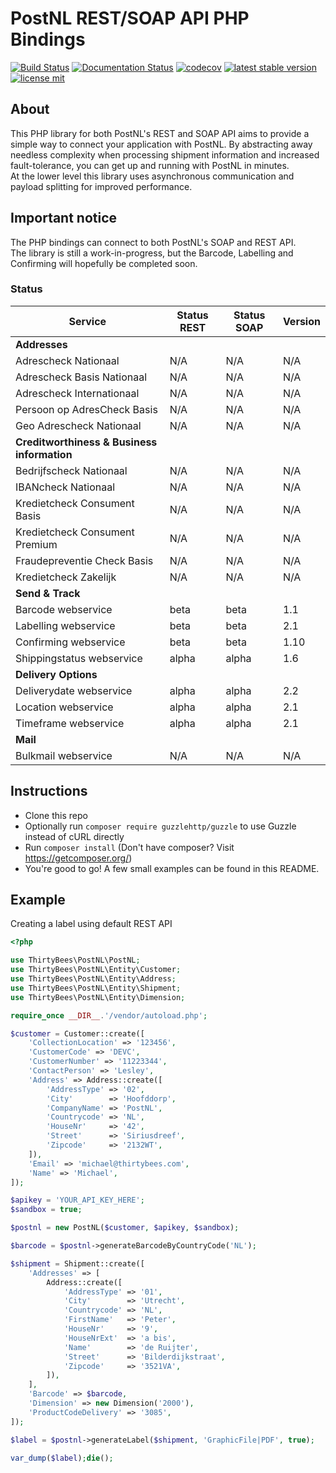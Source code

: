 # PostNL REST/SOAP API PHP Bindings
[![Build Status](https://travis-ci.org/thirtybees/postnl-api-php.svg?branch=master)](https://travis-ci.org/wappr/logger)
[![Documentation Status](https://readthedocs.org/projects/postnl-php/badge/?version=latest)](https://postnl-php.readthedocs.io/en/latest/?badge=latest)
[![codecov](https://codecov.io/gh/thirtybees/postnl-api-php/branch/master/graph/badge.svg)](https://codecov.io/gh/thirtybees/postnl-api-php)
[![latest stable version](https://poser.pugx.org/thirtybees/postnl-api-php/v/stable.svg)](https://packagist.org/packages/thirtybees/postnl-api-php)
[![license mit](https://poser.pugx.org/thirtybees/postnl-api-php/license.svg)](https://packagist.org/packages/thirtybees/postnl-api-php)

## About
This PHP library for both PostNL's REST and SOAP API aims to provide a simple way to connect your 
application with PostNL. By abstracting away needless complexity when processing shipment 
information and increased fault-tolerance, you can get up and running with PostNL in minutes.  
At the lower level this library uses asynchronous communication and payload splitting for 
improved performance.

## Important notice
The PHP bindings can connect to both PostNL's SOAP and REST API.  
The library is still a work-in-progress, but the Barcode, Labelling and Confirming will 
hopefully be completed soon.

### Status
| Service                                     | Status REST               | Status SOAP               | Version |
| ------------------------------------------- | ------------------------- | ------------------------- | ------- |
| **Addresses**                               |                           |                           |         |
| Adrescheck Nationaal                        | N/A                       | N/A                       | N/A     |
| Adrescheck Basis Nationaal                  | N/A                       | N/A                       | N/A     |
| Adrescheck Internationaal                   | N/A                       | N/A                       | N/A     |
| Persoon op AdresCheck Basis                 | N/A                       | N/A                       | N/A     |
| Geo Adrescheck Nationaal                    | N/A                       | N/A                       | N/A     |
| **Creditworthiness & Business information** |                           |                           |         |
| Bedrijfscheck Nationaal                     | N/A                       | N/A                       | N/A     |
| IBANcheck Nationaal                         | N/A                       | N/A                       | N/A     |
| Kredietcheck Consument Basis                | N/A                       | N/A                       | N/A     |
| Kredietcheck Consument Premium              | N/A                       | N/A                       | N/A     |
| Fraudepreventie Check Basis                 | N/A                       | N/A                       | N/A     |
| Kredietcheck Zakelijk                       | N/A                       | N/A                       | N/A     |
| **Send & Track**                            |                           |                           |         |
| Barcode webservice                          | beta                      | beta                      | 1.1     |
| Labelling webservice                        | beta                      | beta                      | 2.1     |
| Confirming webservice                       | beta                      | beta                      | 1.10    |
| Shippingstatus webservice                   | alpha                     | alpha                     | 1.6     |
| **Delivery Options**                        |                           |                           |         |
| Deliverydate webservice                     | alpha                     | alpha                     | 2.2     |
| Location webservice                         | alpha                     | alpha                     | 2.1     |
| Timeframe webservice                        | alpha                     | alpha                     | 2.1     |
| **Mail**                                    |                           |                           |         |
| Bulkmail webservice                         | N/A                       | N/A                       | N/A     |

## Instructions
- Clone this repo
- Optionally run `composer require guzzlehttp/guzzle` to use Guzzle instead of cURL directly
- Run `composer install` (Don't have composer? Visit https://getcomposer.org/)
- You're good to go! A few small examples can be found in this README.

## Example
Creating a label using default REST API

```php
<?php

use ThirtyBees\PostNL\PostNL;
use ThirtyBees\PostNL\Entity\Customer;
use ThirtyBees\PostNL\Entity\Address;
use ThirtyBees\PostNL\Entity\Shipment;
use ThirtyBees\PostNL\Entity\Dimension;

require_once __DIR__.'/vendor/autoload.php';

$customer = Customer::create([
    'CollectionLocation' => '123456',
    'CustomerCode' => 'DEVC',
    'CustomerNumber' => '11223344',
    'ContactPerson' => 'Lesley',
    'Address' => Address::create([
        'AddressType' => '02',
        'City'        => 'Hoofddorp',
        'CompanyName' => 'PostNL',
        'Countrycode' => 'NL',
        'HouseNr'     => '42',
        'Street'      => 'Siriusdreef',
        'Zipcode'     => '2132WT',
    ]),
    'Email' => 'michael@thirtybees.com',
    'Name' => 'Michael',
]);

$apikey = 'YOUR_API_KEY_HERE';
$sandbox = true;

$postnl = new PostNL($customer, $apikey, $sandbox);

$barcode = $postnl->generateBarcodeByCountryCode('NL');

$shipment = Shipment::create([
    'Addresses' => [
        Address::create([
            'AddressType' => '01',
            'City'        => 'Utrecht',
            'Countrycode' => 'NL',
            'FirstName'   => 'Peter',
            'HouseNr'     => '9',
            'HouseNrExt'  => 'a bis',
            'Name'        => 'de Ruijter',
            'Street'      => 'Bilderdijkstraat',
            'Zipcode'     => '3521VA',
        ]),
    ],
    'Barcode' => $barcode,
    'Dimension' => new Dimension('2000'),
    'ProductCodeDelivery' => '3085',
]);

$label = $postnl->generateLabel($shipment, 'GraphicFile|PDF', true);

var_dump($label);die();
```
